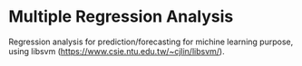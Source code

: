 # Multiple Regression Analysis

Regression analysis for prediction/forecasting for michine learning purpose, using libsvm (https://www.csie.ntu.edu.tw/~cjlin/libsvm/).
